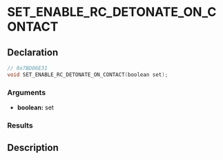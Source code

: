 # SET_ENABLE_RC_DETONATE_ON_CONTACT

## Declaration
```cpp
// 0x7BD06E31
void SET_ENABLE_RC_DETONATE_ON_CONTACT(boolean set);
```

### Arguments
- **boolean:** set

### Results

## Description
